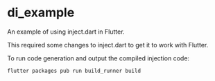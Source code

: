 # di_example

An example of using inject.dart in Flutter.

This required some changes to inject.dart to get it to work with Flutter.

To run code generation and output the compiled injection code:

```
flutter packages pub run build_runner build
```
